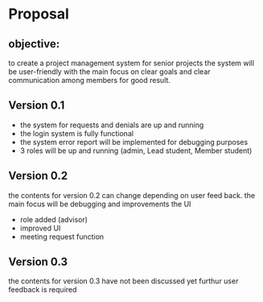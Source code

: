 <h1> Proposal </h1>

<h2> objective: </h2>

to create a project management system for senior projects
the system will be user-friendly with the main focus on
clear goals and clear communication among members for 
good result.

<h2>Version 0.1 </h2>

- the system for requests and denials are up and running
- the login system is fully functional
- the system error report will be implemented for debugging purposes
- 3 roles will be up and running (admin, Lead student, Member student)

<h2> Version 0.2 </h2>
the contents for version 0.2 can change depending on user feed back.
the main focus will be debugging and improvements the UI

- role added (advisor)
- improved UI
- meeting request function

<h2> Version 0.3 </h2>
the contents for version 0.3 have not been discussed yet
furthur user feedback is required
